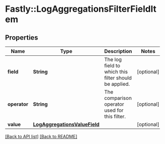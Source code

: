 # Fastly::LogAggregationsFilterFieldItem

## Properties

| Name | Type | Description | Notes |
| ---- | ---- | ----------- | ----- |
| **field** | **String** | The log field to which this filter should be applied. | [optional] |
| **operator** | **String** | The comparison operator used for this filter. | [optional] |
| **value** | [**LogAggregationsValueField**](LogAggregationsValueField.md) |  | [optional] |

[[Back to API list]](../../README.md#endpoints) [[Back to README]](../../README.md)

